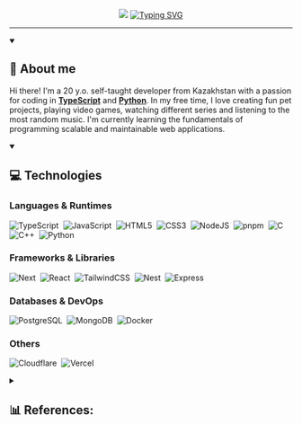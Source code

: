 <p align="center">
  <img src="https://github-widgetbox.vercel.app/api/profile?username=JustTrott&data=followers,repositories,stars,commits&theme=darkmode">
  <a href="https://git.io/typing-svg"><img src="https://readme-typing-svg.herokuapp.com?font=Fira+Code&weight=600&size=26&duration=1200&pause=300&color=5386E4&center=true&vCenter=true&multiline=true&repeat=false&width=520&height=100&lines=Hi%2C+I'm+Temirlan+Amanzhanov.;TypeScript+web+developer." alt="Typing SVG" /></a>
</p>

<hr />

<details open>
 <summary>
   
  ## 💫 About me
  
  </summary> 
  
  Hi there! I'm a 20 y.o. self-taught developer from Kazakhstan with a passion for coding in **[TypeScript](https://www.typescriptlang.org/)** and **[Python](https://www.python.org/)**. In my free time, I love creating fun pet projects, playing video games, watching different series and listening to the most random music. I'm currently learning the fundamentals of programming scalable and maintainable web applications.
  
</details>
  


</details>  

<details open>
 <summary>
   
   ## 💻 Technologies
  
  </summary> 

### Languages & Runtimes
![TypeScript](https://img.shields.io/badge/TypeScript-%23007ACC.svg?style=for-the-badge&logo=typescript&logoColor=white)&nbsp;
![JavaScript](https://img.shields.io/badge/JavaScript-%23323330.svg?style=for-the-badge&logo=javascript&logoColor=%23F7DF1E)&nbsp;
![HTML5](https://img.shields.io/badge/HTML5-%23E34F26.svg?style=for-the-badge&logo=html5&logoColor=white)&nbsp;
![CSS3](https://img.shields.io/badge/CSS3-%231572B6.svg?style=for-the-badge&logo=css3&logoColor=white)&nbsp;
![NodeJS](https://img.shields.io/badge/Node.js-43853D?style=for-the-badge&logo=node.js&logoColor=white)&nbsp;
![pnpm](https://img.shields.io/badge/Pnpm-%23000000.svg?style=for-the-badge&logo=pnpm&logoColor=white)&nbsp;
![C](https://img.shields.io/badge/C-%2300599C.svg?style=for-the-badge&logo=c&logoColor=white)&nbsp;
![C++](https://img.shields.io/badge/C++-%2300599C.svg?style=for-the-badge&logo=c%2B%2B&logoColor=white)&nbsp;
![Python](https://img.shields.io/badge/Python-3670A0?style=for-the-badge&logo=python&logoColor=ffdd54)&nbsp;

### Frameworks & Libraries
![Next](https://img.shields.io/badge/Next.js-%23000000?style=for-the-badge&logo=nextdotjs)&nbsp;
![React](https://img.shields.io/badge/React-20232A?style=for-the-badge&logo=react&logoColor=61DAFB)&nbsp;
![TailwindCSS](https://img.shields.io/badge/tailwindcss-%2338B2AC.svg?style=for-the-badge&logo=tailwind-css&logoColor=white)&nbsp;
![Nest](https://img.shields.io/badge/Nest.js-E0234E?style=for-the-badge&logo=nestjs&logoColor=white)&nbsp;
![Express](https://img.shields.io/badge/express.js-%23404d59.svg?style=for-the-badge&logo=express&logoColor=%2361DAFB)&nbsp;

### Databases & DevOps
![PostgreSQL](https://img.shields.io/badge/PostgreSQL-316192?style=for-the-badge&logo=postgresql&logoColor=white)&nbsp;
![MongoDB](https://img.shields.io/badge/MongoDB-4EA94B?style=for-the-badge&logo=mongodb&logoColor=white)&nbsp;
![Docker](https://img.shields.io/badge/Docker-2496ED?style=for-the-badge&logo=docker&logoColor=white)&nbsp;

### Others
![Cloudflare](https://img.shields.io/badge/Cloudflare-F38020?style=for-the-badge&logo=Cloudflare&logoColor=white)&nbsp;
![Vercel](https://img.shields.io/badge/vercel-%23000000.svg?style=for-the-badge&logo=vercel&logoColor=white)&nbsp;

</details>


<details>
 <summary>
   
  ## 📊 References:
  
  </summary> 
Starter for this README was taken from PoProstuWitold.  
</details>
